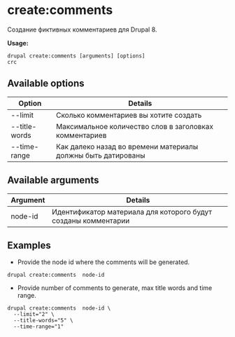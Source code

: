 # create:comments
Создание фиктивных комментариев для Drupal 8.

**Usage:**
```
drupal create:comments [arguments] [options]
crc
```

## Available options
Option | Details
-------|-------------
--limit | Сколько комментариев вы хотите создать
--title-words | Максимальное количество слов в заголовках комментариев
--time-range | Как далеко назад во времени материалы должны быть датированы

## Available arguments
Argument | Details
---------|-------------
node-id | Идентификатор материала для которого будут созданы комментарии

## Examples
* Provide the node id where the comments will be generated.
```
drupal create:comments  node-id
```
* Provide number of comments to generate, max title words and time range.
```
drupal create:comments  node-id \
  --limit="2" \
  --title-words="5" \
  --time-range="1"
```
